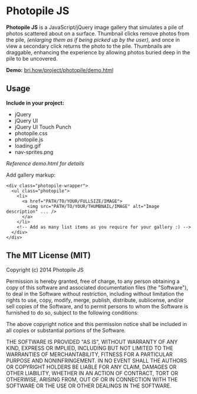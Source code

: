 Photopile JS
============
**Photopile JS** is a JavaScript/jQuery image gallery that simulates
a pile of photos scattered about on a surface. Thumbnail clicks remove photos
from the pile, *(enlarging them as if being picked up by the user)*, and
once in view a secondary click returns the photo to the pile.
Thumbnails are draggable, enhancing the experience by allowing photos
buried deep in the pile to be uncovered.

**Demo:** [bri.how/project/photopile/demo.html](bri.how/project/photopile/demo.html)

Usage
-----
**Include in your project:**

* jQuery
* jQuery UI
* jQuery UI Touch Punch
* photopile.css
* photopile.js
* loading.gif
* nav-sprites.png

*Reference demo.html for details*

Add gallery markup:

    <div class="photopile-wrapper">
      <ul class="photopile">
        <li>
          <a href="PATH/TO/YOUR/FULLSIZE/IMAGE">
            <img src="PATH/TO/YOUR/THUMBNAIL/IMAGE" alt="Image description" ... />
          </a>
        </li>
        <!-- Add as many list items as you require for your gallery :) -->
      </div>
    </div>

The MIT License (MIT)
---------------------

Copyright (c) 2014 Photopile JS

Permission is hereby granted, free of charge, to any person obtaining a copy
of this software and associated documentation files (the "Software"), to deal
in the Software without restriction, including without limitation the rights
to use, copy, modify, merge, publish, distribute, sublicense, and/or sell
copies of the Software, and to permit persons to whom the Software is
furnished to do so, subject to the following conditions:

The above copyright notice and this permission notice shall be included in all
copies or substantial portions of the Software.

THE SOFTWARE IS PROVIDED "AS IS", WITHOUT WARRANTY OF ANY KIND, EXPRESS OR
IMPLIED, INCLUDING BUT NOT LIMITED TO THE WARRANTIES OF MERCHANTABILITY,
FITNESS FOR A PARTICULAR PURPOSE AND NONINFRINGEMENT. IN NO EVENT SHALL THE
AUTHORS OR COPYRIGHT HOLDERS BE LIABLE FOR ANY CLAIM, DAMAGES OR OTHER
LIABILITY, WHETHER IN AN ACTION OF CONTRACT, TORT OR OTHERWISE, ARISING FROM,
OUT OF OR IN CONNECTION WITH THE SOFTWARE OR THE USE OR OTHER DEALINGS IN THE
SOFTWARE.
